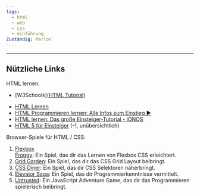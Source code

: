 ```yaml
---
tags:
  - html
  - web
  - css
  - einführung
Zuständig: Marlon
---
```



---
## Nützliche Links
HTML lernen:
* [W3Schools]([HTML Tutorial](https://www.w3schools.com/html/default.asp))
- [HTML Lernen](https://de.w3docs.com/html-lernen.html?form=MG0AV3)
- [HTML Programmieren lernen: Alle Infos zum Einstieg ►](https://lerneprogrammieren.com/html-programmieren-lernen/?form=MG0AV3)
- [HTML lernen: Das große Einsteiger-Tutorial - IONOS](https://www.ionos.de/digitalguide/websites/web-entwicklung/html-lernen-das-grosse-einsteiger-tutorial/?form=MG0AV3)
- [HTML 5 für Einsteiger](https://www.html5.wirlernen.at/?form=MG0AV3) (-1, unübersichtlich)

Browser-Spiele für HTML / CSS:
1. [Flexbox Froggy](https://hellocoding.de/blog/coding-language/allgemein/programmieren-lernen-mit-spielen?form=MG0AV3): Ein Spiel, das dir das Lernen von Flexbox CSS erleichtert.
2. [Grid Garden](https://hellocoding.de/blog/coding-language/allgemein/programmieren-lernen-mit-spielen?form=MG0AV3): Ein Spiel, das dir das CSS Grid Layout beibringt.
3. [CSS Diner](https://hellocoding.de/blog/coding-language/allgemein/programmieren-lernen-mit-spielen?form=MG0AV3): Ein Spiel, das dir CSS Selektoren näherbringt.
4. [Elevator Saga](https://hellocoding.de/blog/coding-language/allgemein/programmieren-lernen-mit-spielen?form=MG0AV3): Ein Spiel, das dir Programmierkenntnisse vermittelt.
5. [Untrusted](https://hellocoding.de/blog/coding-language/allgemein/programmieren-lernen-mit-spielen?form=MG0AV3): Ein JavaScript Adventure Game, das dir das Programmieren spielerisch beibringt.

